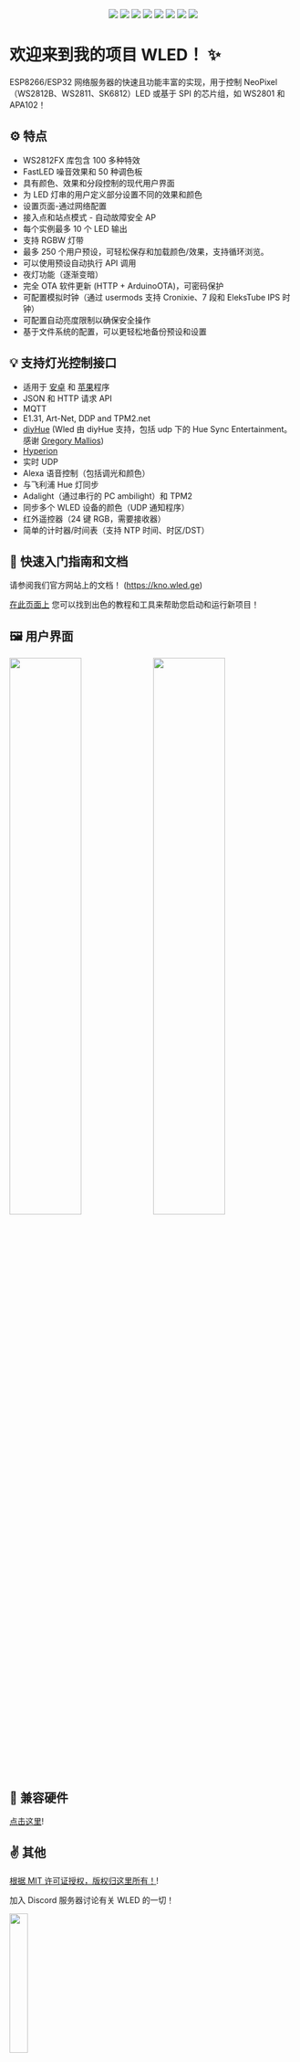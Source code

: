 <p align="center">
  <img src="/images/wled_logo_akemi.png">
  <a href="https://github.com/Aircoookie/WLED/releases"><img src="https://img.shields.io/github/release/Aircoookie/WLED.svg?style=flat-square"></a>
  <a href="https://raw.githubusercontent.com/Aircoookie/WLED/master/LICENSE"><img src="https://img.shields.io/github/license/Aircoookie/wled?color=blue&style=flat-square"></a>
  <a href="https://wled.discourse.group"><img src="https://img.shields.io/discourse/topics?colorB=blue&label=forum&server=https%3A%2F%2Fwled.discourse.group%2F&style=flat-square"></a>
  <a href="https://discord.gg/QAh7wJHrRM"><img src="https://img.shields.io/discord/473448917040758787.svg?colorB=blue&label=discord&style=flat-square"></a>
  <a href="https://kno.wled.ge"><img src="https://img.shields.io/badge/quick_start-wiki-blue.svg?style=flat-square"></a>
  <a href="https://github.com/Aircoookie/WLED-App"><img src="https://img.shields.io/badge/app-wled-blue.svg?style=flat-square"></a>
  <a href="https://gitpod.io/#https://github.com/Aircoookie/WLED"><img src="https://img.shields.io/badge/Gitpod-ready--to--code-blue?style=flat-square&logo=gitpod"></a>

  </p>

# 欢迎来到我的项目 WLED！ ✨

ESP8266/ESP32 网络服务器的快速且功能丰富的实现，用于控制 NeoPixel（WS2812B、WS2811、SK6812）LED 或基于 SPI 的芯片组，如 WS2801 和 APA102！

## ⚙️ 特点
- WS2812FX 库包含 100 多种特效  
- FastLED 噪音效果和 50 种调色板
- 具有颜色、效果和分段控制的现代用户界面
- 为 LED 灯串的用户定义部分设置不同的效果和颜色
- 设置页面-通过网络配置
- 接入点和站点模式 - 自动故障安全 AP
- 每个实例最多 10 个 LED 输出
- 支持 RGBW 灯带
- 最多 250 个用户预设，可轻松保存和加载颜色/效果，支持循环浏览。
- 可以使用预设自动执行 API 调用
- 夜灯功能（逐渐变暗）
- 完全 OTA 软件更新 (HTTP + ArduinoOTA)，可密码保护
- 可配置模拟时钟（通过 usermods 支持 Cronixie、7 段和 EleksTube IPS 时钟）
- 可配置自动亮度限制以确保安全操作
- 基于文件系统的配置，可以更轻松地备份预设和设置

## 💡 支持灯光控制接口
- 适用于 [安卓](https://play.google.com/store/apps/details?id=com.aircoookie.WLED) 和 [苹果](https://apps.apple.com/us/app/wled/id1475695033)程序
- JSON 和 HTTP 请求 API
- MQTT   
- E1.31, Art-Net, DDP and TPM2.net
- [diyHue](https://github.com/diyhue/diyHue) (Wled 由 diyHue 支持，包括 udp 下的 Hue Sync Entertainment。感谢 [Gregory Mallios](https://github.com/gmallios))
- [Hyperion](https://github.com/hyperion-project/hyperion.ng)
- 实时 UDP 
- Alexa 语音控制（包括调光和颜色）
- 与飞利浦 Hue 灯同步
-  Adalight（通过串行的 PC ambilight）和 TPM2
-  同步多个 WLED 设备的颜色（UDP 通知程序）
-  红外遥控器（24 键 RGB，需要接收器）
-  简单的计时器/时间表（支持 NTP 时间、时区/DST）

## 📲 快速入门指南和文档

请参阅我们官方网站上的文档！ (https://kno.wled.ge)

[在此页面上](https://kno.wled.ge/basics/tutorials/) 您可以找到出色的教程和工具来帮助您启动和运行新项目！

## 🖼️ 用户界面
<img src="/images/macbook-pro-space-gray-on-the-wooden-table.jpg" width="50%"><img src="/images/walking-with-iphone-x.jpg" width="50%">

## 💾 兼容硬件

[点击这里](https://kno.wled.ge/basics/compatible-hardware)!

## ✌️ 其他
 [根据 MIT 许可证授权，版权归这里所有！](https://kno.wled.ge/about/contributors/)!

加入 Discord 服务器讨论有关 WLED 的一切！

<a href="https://discord.gg/QAh7wJHrRM"><img src="https://discordapp.com/api/guilds/473448917040758787/widget.png?style=banner2" width="25%"></a>

[查看 WLED论坛！](https://wled.discourse.group)!  

[您也可以向我(mailto:dev.aircoookie)发送邮件，](mailto:dev.aircoookie@gmail.com), 但请务必仅在您想私下与我交谈时才这样做。
如果 WLED 确实能让您心情愉悦，那么您可以[![](https://img.shields.io/badge/send%20me%20a%20small%20gift-paypal-blue.svg?style=flat-square)](https://paypal.me/aircoookie)


免责声明：

如果您容易患光敏性癫痫，我们建议您不要使用此软件。
如果您仍想尝试，请不要使用频闪、灯光或噪音模式或高效果速度设置。

根据 MIT 许可证，我不对您或任何其他人或设备造成的任何损害承担任何责任。
